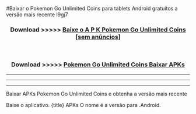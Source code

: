 #Baixar o Pokemon Go Unlimited Coins   para tablets Android gratuitos a versão mais recente l9gj7


<div align="center">
<h3>Download >>>>> <a href="https://pt-web.web.app/?pt= Pokemon Go Unlimited Coins ">Baixe o A P K Pokemon Go Unlimited Coins  [sem anúncios]</a></h3><br>

<h3>Download >>>>> <a href="https://pt-web.web.app/?pt= Pokemon Go Unlimited Coins ">Pokemon Go Unlimited Coins  Baixar APKs</a></h3>
</div>

----------------------------------------------------------

----------------------------------------------------------

----------------------------------------------------------

Baixar APKs Pokemon Go Unlimited Coins  e obtenha a versão mais recente

Baixe o aplicativo. {title} APKs O nome é a versão para .Android.


